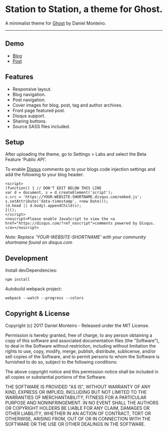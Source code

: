# Station to Station, a theme for Ghost.

A minimalist theme for [Ghost](https://ghost.org/) by Daniel Monteiro.

***

## Demo

* [Blog](https://station2station.herokuapp.com/)
* [Post](https://station2station.herokuapp.com/welcome-to-ghost/)

## Features

* Responsive layout.
* Blog navigation.
* Post navigation.
* Cover images for blog, post, tag and author archives.
* Front page featured post.
* Disqus support.
* Sharing buttons.
* Source SASS files included.

## Setup

After uploading the theme, go to Settings > Labs and select the Beta Feature 'Public API'.

To enable [Disqus](https://disqus.com/) comments go to your blogs code injection settings and add the following to your blog header:

```
<script>
(function() { // DON'T EDIT BELOW THIS LINE
var d = document, s = d.createElement('script');
s.src = 'https://YOUR-WEBSITE-SHORTNAME.disqus.com/embed.js';
s.setAttribute('data-timestamp', +new Date());
(d.head || d.body).appendChild(s);
})();
</script>
<noscript>Please enable JavaScript to view the <a href="https://disqus.com/?ref_noscript">comments powered by Disqus.</a></noscript>
```
*Note: Replace 'YOUR-WEBSITE-SHORTNAME' with your community shortname found on disqus.com*

## Development

Install devDependencies:

	npm install
	
Autobuild webpack project:

	webpack --watch --progress --colors

## Copyright & License

Copyright (c) 2017 Daniel Monteiro - Released under the MIT License.

Permission is hereby granted, free of charge, to any person obtaining a copy of this software and associated documentation files (the "Software"), to deal in the Software without restriction, including without limitation the rights to use, copy, modify, merge, publish, distribute, sublicense, and/or sell copies of the Software, and to permit persons to whom the Software is furnished to do so, subject to the following conditions:

The above copyright notice and this permission notice shall be included in all copies or substantial portions of the Software.

THE SOFTWARE IS PROVIDED "AS IS", WITHOUT WARRANTY OF ANY KIND, EXPRESS OR IMPLIED, INCLUDING BUT NOT LIMITED TO THE WARRANTIES OF MERCHANTABILITY, FITNESS FOR A PARTICULAR PURPOSE AND NONINFRINGEMENT. IN NO EVENT SHALL THE AUTHORS OR COPYRIGHT HOLDERS BE LIABLE FOR ANY CLAIM, DAMAGES OR OTHER LIABILITY, WHETHER IN AN ACTION OF CONTRACT, TORT OR OTHERWISE, ARISING FROM, OUT OF OR IN CONNECTION WITH THE SOFTWARE OR THE USE OR OTHER DEALINGS IN THE SOFTWARE.